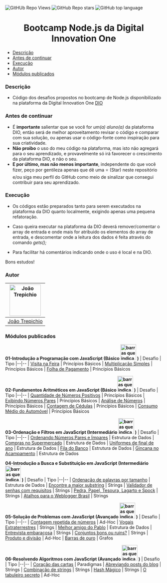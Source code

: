  ![GitHUb Repo Views](https://visitor-badge.glitch.me/badge?page_id=DIOBootcampNodejs-Desafios.visitor-badge) ![GitHub Repo stars](https://badgen.net/github/stars/trepichio/DIOBootcampNodejs-Desafios)
 ![GitHub top language](https://img.shields.io/github/languages/top/trepichio/DIOBootcampNodejs-Desafios?style=falt)

<h1 align="center">Bootcamp Node.js da Digital Innovation One</h1>

- [Descrição](#descrição)
- [Antes de continuar](#antes-de-continuar)
- [Execução](#execução)
- [Autor](#autor)
- [Módulos publicados](#módulos-publicados)

### Descrição
- Código dos desafios propostos no bootcamp de Node.js disponibilizado na plataforma da Digital Innovation One [DIO](https://web.digitalinnovation.one/)

### Antes de continuar
- É **importante** salientar que se você for *um(a) aluno(a)* da plataforma DIO, então será de melhor aproveitamento revisar o código e comparar com sua solução, ou apenas usar o código-fonte como inspiração para sua criatividade.
- **Não proibo** o uso do meu código na plataforma, mas isto não agregará para o seu aprendizado, e provavelmente só irá favorecer o crescimento da plataforma DIO, e não o seu.
- **E por último, mas não menos importante**, independente do que você fizer, peço por gentileza apenas que dê uma ⭐ (Star) neste repositório e/ou siga meu perfil do GitHub como meio de sinalizar que consegui contribuir para seu aprendizado.

### Execução
- Os códigos estão preparados tanto para serem executados na plataforma da DIO quanto localmente, exigindo apenas uma pequena refatoração.

- Caso queira executar na plataforma da DIO deverá remover/comentar o array de entrada e onde mais for atribuido os elementos do array de entrada, e descomentar onde a leitura dos dados é feita através do comando _gets();_
- Para facilitar há comentários indicando onde o uso é local e na DIO.


Bons estudos!


### Autor
| [<img alt="João Trepichio" src="https://avatars2.githubusercontent.com/u/11396817?s=460&u=085712d4f1296e6ad0a220ae7c0ea5278a9c40ed&v=4" width="100">](https://trepichio.github.io) |
|:--------------------------------------------------:|
| [João Trepichio](https://trepichio.github.io)    |

### Módulos publicados

**01-Introdução a Programação com JavaScript (Básico <img src="https://raw.githubusercontent.com/trepichio/DIOBootcampNodejs-Desafios/master/assets/images/level-1.svg" alt="barras que indicam nível básico" width="50" height="50"> )**
| Desafio | Tipo
|--|--
| [Visita na Feira](https://github.com/trepichio/DIOBootcampNodejs-Desafios/blob/master/01-Introdu%C3%A7%C3%A3o%20a%20Programa%C3%A7%C3%A3o%20com%20JavaScript/Desafio-01.js) | Princípios Básicos
| [Multiplicação Simples](https://github.com/trepichio/DIOBootcampNodejs-Desafios/blob/master/01-Introdu%C3%A7%C3%A3o%20a%20Programa%C3%A7%C3%A3o%20com%20JavaScript/Desafio-02.js) | Princípios Básicos
| [Folha de Pagamento](https://github.com/trepichio/DIOBootcampNodejs-Desafios/blob/master/01-Introdu%C3%A7%C3%A3o%20a%20Programa%C3%A7%C3%A3o%20com%20JavaScript/Desafio-03.js) | Princípios Básicos

**02-Fundamentos Aritméticos em JavaScript (Básico <img src="https://raw.githubusercontent.com/trepichio/DIOBootcampNodejs-Desafios/master/assets/images/level-1.svg" alt="barras que indicam nível básico" width="50" height="50"> )**
| Desafio | Tipo
|--|--
| [Quantidade de Números Positivos](https://github.com/trepichio/DIOBootcampNodejs-Desafios/blob/master/02-Fundamentos%20Aritm%C3%A9ticos%20em%20JavaScript/Desafio-01.js) | Princípios Básicos
| [Exibindo Números Pares](https://github.com/trepichio/DIOBootcampNodejs-Desafios/blob/master/02-Fundamentos%20Aritm%C3%A9ticos%20em%20JavaScript/Desafio-02.js) | Princípios Básicos
| [Análise de Números](https://github.com/trepichio/DIOBootcampNodejs-Desafios/blob/master/02-Fundamentos%20Aritm%C3%A9ticos%20em%20JavaScript/Desafio-03.js) | Princípios Básicos
| [Contagem de Cédulas](https://github.com/trepichio/DIOBootcampNodejs-Desafios/blob/master/02-Fundamentos%20Aritm%C3%A9ticos%20em%20JavaScript/Desafio-04.js) | Princípios Básicos
| [Consumo Médio do Automóvel](https://github.com/trepichio/DIOBootcampNodejs-Desafios/blob/master/02-Fundamentos%20Aritm%C3%A9ticos%20em%20JavaScript/Desafio-05.js) | Princípios Básicos

**03-Ordenação e Filtros em JavaScript (Intermediário <img src="https://raw.githubusercontent.com/trepichio/DIOBootcampNodejs-Desafios/master/assets/images/level-2.svg" alt="barras que indicam nível intermediário" width="50" height="50"> )**
| Desafio | Tipo
|--|--
| [Ordenando Números Pares e Ímpares](https://github.com/trepichio/DIOBootcampNodejs-Desafios/blob/master/03-Ordena%C3%A7%C3%A3o%20e%20Filtros%20em%20JavaScript/Desafio-01.js) | Estrutura de Dados
| [Compras no Supermercado](https://github.com/trepichio/DIOBootcampNodejs-Desafios/blob/master/03-Ordena%C3%A7%C3%A3o%20e%20Filtros%20em%20JavaScript/Desafio-02.js) | Estrutura de Dados
| [Uniformes de final de ano](https://github.com/trepichio/DIOBootcampNodejs-Desafios/blob/master/03-Ordena%C3%A7%C3%A3o%20e%20Filtros%20em%20JavaScript/Desafio-03.js) | Estrutura de Dados
| [Fila do Banco](https://github.com/trepichio/DIOBootcampNodejs-Desafios/blob/master/03-Ordena%C3%A7%C3%A3o%20e%20Filtros%20em%20JavaScript/Desafio-04.js) | Estrutura de Dados
| [Gincana no Acampamento](https://github.com/trepichio/DIOBootcampNodejs-Desafios/blob/master/03-Ordena%C3%A7%C3%A3o%20e%20Filtros%20em%20JavaScript/Desafio-05.js) | Estrutura de Dados

**04-Introdução a Busca e Substituição em JavaScript (Intermediário <img src="https://raw.githubusercontent.com/trepichio/DIOBootcampNodejs-Desafios/master/assets/images/level-2.svg" alt="barras que indicam nível intermediário" width="50" height="50"> )**
| Desafio | Tipo
|--|--
| [Ordenação de palavras por tamanho](https://github.com/trepichio/DIOBootcampNodejs-Desafios/blob/master/04-Introdu%C3%A7%C3%A3o%20a%20Busca%20e%20Substitui%C3%A7%C3%A3o%20em%20JavaScript/Desafio-01.js) | Estrutura de Dados
| [Encontre a maior substring](https://github.com/trepichio/DIOBootcampNodejs-Desafios/blob/master/04-Introdu%C3%A7%C3%A3o%20a%20Busca%20e%20Substitui%C3%A7%C3%A3o%20em%20JavaScript/Desafio-02.js) | Strings
| [Validador de senhas com requisitos](https://github.com/trepichio/DIOBootcampNodejs-Desafios/blob/master/04-Introdu%C3%A7%C3%A3o%20a%20Busca%20e%20Substitui%C3%A7%C3%A3o%20em%20JavaScript/Desafio-03.js) | Strings
| [Pedra, Papel, Tesoura, Lagarto e Spock](https://github.com/trepichio/DIOBootcampNodejs-Desafios/blob/master/04-Introdu%C3%A7%C3%A3o%20a%20Busca%20e%20Substitui%C3%A7%C3%A3o%20em%20JavaScript/Desafio-04.js) | Strings
| [Atalhos para o Weblogger Brasil](https://github.com/trepichio/DIOBootcampNodejs-Desafios/blob/master/04-Introdu%C3%A7%C3%A3o%20a%20Busca%20e%20Substitui%C3%A7%C3%A3o%20em%20JavaScript/Desafio-05.js) | Strings

**05-Solução de Problemas com JavaScript (Avançado <img src="https://raw.githubusercontent.com/trepichio/DIOBootcampNodejs-Desafios/master/assets/images/level-3.svg" alt="barras que indicam nível avançado" width="50" height="50"> )**
| Desafio | Tipo
|--|--
| [Contagem repetida de números](https://github.com/trepichio/DIOBootcampNodejs-Desafios/blob/master/05-Solu%C3%A7%C3%A3o%20de%20Problemas%20com%20JavaScript/Desafio-01.js) | Ad-Hoc
| [Vogais Extraterrestres](https://github.com/trepichio/DIOBootcampNodejs-Desafios/blob/master/05-Solu%C3%A7%C3%A3o%20de%20Problemas%20com%20JavaScript/Desafio-02.js) | Strings
| [Melhor amigo do Pablo](https://github.com/trepichio/DIOBootcampNodejs-Desafios/blob/master/05-Solu%C3%A7%C3%A3o%20de%20Problemas%20com%20JavaScript/Desafio-03.js) | Estrutura de Dados
| [Entrevista embaraçosa](https://github.com/trepichio/DIOBootcampNodejs-Desafios/blob/master/05-Solu%C3%A7%C3%A3o%20de%20Problemas%20com%20JavaScript/Desafio-04.js) | Strings
| [Conjuntos bons ou ruins?](https://github.com/trepichio/DIOBootcampNodejs-Desafios/blob/master/05-Solu%C3%A7%C3%A3o%20de%20Problemas%20com%20JavaScript/Desafio-05.js) | Strings
| [Produto e divisão](https://github.com/trepichio/DIOBootcampNodejs-Desafios/blob/master/05-Solu%C3%A7%C3%A3o%20de%20Problemas%20com%20JavaScript/Desafio-06.js) | Ad-Hoc
| [Barras de ouro](https://github.com/trepichio/DIOBootcampNodejs-Desafios/blob/master/05-Solu%C3%A7%C3%A3o%20de%20Problemas%20com%20JavaScript/Desafio-07.js) | Grafos

**06-Resolvendo Algoritmos com JavaScript (Avançado <img src="https://raw.githubusercontent.com/trepichio/DIOBootcampNodejs-Desafios/master/assets/images/level-3.svg" alt="barras que indicam nível avançado" width="50" height="50"> )**
| Desafio | Tipo
|--|--
| [Coração das cartas](https://github.com/trepichio/DIOBootcampNodejs-Desafios/blob/master/06-Resolvendo%20Algoritmos%20com%20JavaScript/Desafio-01.js) | Paradigmas
| [Abreviando posts do blog](https://github.com/trepichio/DIOBootcampNodejs-Desafios/blob/master/06-Resolvendo%20Algoritmos%20com%20JavaScript/Desafio-02.js) | Strings
| [Combinação de strings](https://github.com/trepichio/DIOBootcampNodejs-Desafios/blob/master/06-Resolvendo%20Algoritmos%20com%20JavaScript/Desafio-03.js) | Strings
| [Hash Mágico](https://github.com/trepichio/DIOBootcampNodejs-Desafios/blob/master/06-Resolvendo%20Algoritmos%20com%20JavaScript/Desafio-04.js) | Strings
| [O tabuleiro secreto](https://github.com/trepichio/DIOBootcampNodejs-Desafios/blob/master/06-Resolvendo%20Algoritmos%20com%20JavaScript/Desafio-05.js) | Ad-Hoc